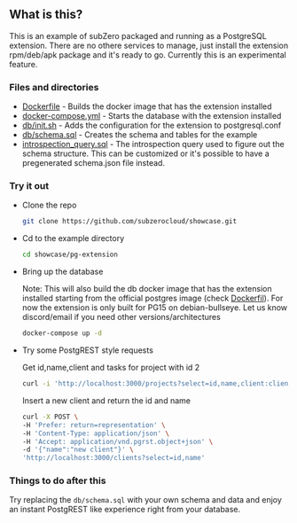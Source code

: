 ## What is this?
This is an example of subZero packaged and running as a PostgreSQL extension. There are no othere services to manage, just install the extension rpm/deb/apk package and it's ready to go.
Currently this is an experimental feature.

### Files and directories
- [Dockerfile](Dockerfile) - Builds the docker image that has the extension installed
- [docker-compose.yml](docker-compose.yml) - Starts the database with the extension installed
- [db/init.sh](db/init.sh) - Adds the configuration for the extension to postgresql.conf
- [db/schema.sql](db/schema.sql) - Creates the schema and tables for the example
- [introspection_query.sql](introspection_query.sql) - The introspection query used to figure out the schema structure. This can be customized or it's possible to have a pregenerated schema.json file instead.

### Try it out
- Clone the repo
    ```bash
    git clone https://github.com/subzerocloud/showcase.git
    ```
- Cd to the example directory
    ```bash
    cd showcase/pg-extension
    ```
- Bring up the database

    Note: This will also build the db docker image that has the extension installed starting from the official postgres image (check [Dockerfil](Dockerfile)).
    For now the extension is only built for PG15 on debian-bullseye.
    Let us know discord/email if you need other versions/architectures
    ```bash
    docker-compose up -d
    ```
- Try some PostgREST style requests
    
    Get id,name,client and tasks for project with id 2
    ```bash
    curl -i 'http://localhost:3000/projects?select=id,name,client:clients(*),tasks(id,name,users(name))&id=eq.2'
    ```

    Insert a new client and return the id and name
    ```bash
    curl -X POST \
    -H 'Prefer: return=representation' \
    -H 'Content-Type: application/json' \
    -H 'Accept: application/vnd.pgrst.object+json' \
    -d '{"name":"new client"}' \
    'http://localhost:3000/clients?select=id,name'
    ```

### Things to do after this

Try replacing the `db/schema.sql` with your own schema and data and enjoy an instant PostgREST like experience right from your database.